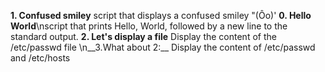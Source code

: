 __1. Confused smiley__ 
script that displays a confused smiley "(Ôo)'
__0. Hello World__\nscript that prints Hello, World, followed by a new line to the standard output.
__2. Let's display a file__
Display the content of the /etc/passwd file
\n__3.What about 2:__ Display the content of /etc/passwd and /etc/hosts
